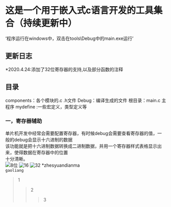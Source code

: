 # 这是一个用于嵌入式c语言开发的工具集合（持续更新中）<br>

‘程序运行在windows中，双击在tools\Debug中的main.exe运行’<br>

## 更新日志<br>
*2020.4.24:添加了32位寄存器的支持,以及部分函数的注释<br>

## 目录
components：各个模块的.c .h文件
Debug：编译生成的文件
根目录：main.c 主程序
mydefine :一些宏定义，类型定义等


### 一，寄存器辅助
单片机开发中经常会需要配置寄存器，有时候debug会需要查看寄存器的值，一般的debug会显示十六进制的数据<br>
该功能就是把十六进制数据转换成二进制数据，并用一个寄存器样式表格显示出来，使得数据在寄存器中的位置<br>
十分清晰。<br>
![8位](http://m.qpic.cn/psc?/V52o58sF1Om7WA2cK9TD1YG4la1SnXbV/ruAMsa53pVQWN7FLK88i5vP1FTSQMBGwK32E.QjmYZ3ENEvL1F6D7YGoXH0A1Km.4oYfEJT5HR2.AGLIxvNbpY32w*M*hD*WTO9E3UXPh0o!/b&bo=HAIiAQAAAAADBx8!&rf=viewer_4&t=5)
![16](http://m.qpic.cn/psc?/V52o58sF1Om7WA2cK9TD1YG4la1SnXbV/ruAMsa53pVQWN7FLK88i5u01JE6tfF31oA9p0A9vb13xobDTdHoluB.RwVs5lZ*kCXUfSFXMiRGKDewuKM95RNjEkfnz73fOA0BqvlTtxGw!/b&bo=Hwa6AQAAAAADB4A!&rf=viewer_4&t=5)
![32](http://m.qpic.cn/psc?/V52o58sF1Om7WA2cK9TD1YG4la1SnXbV/ruAMsa53pVQWN7FLK88i5j*X.xwumfbWmrl63biriHR2222sA7TJlKjAVLjK3dGrl8QMhna4n*P*k5d8tRovxW.uf*9.Yb4DgcR0w4b76A0!/b&bo=DAYMAgAAAAABByQ!&rf=viewer_4&t=5)
*zhesyuandianma
<br>
`gaoliang`
<br>
>1
>>2
>>>3